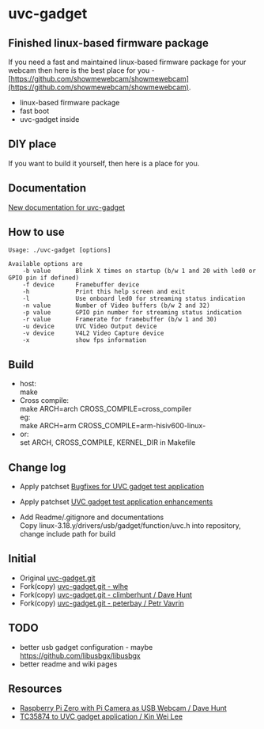 # uvc-gadget

## Finished linux-based firmware package
If you need a fast and maintained linux-based firmware package for your webcam then here is the best place for you - [https://github.com/showmewebcam/showmewebcam](https://github.com/showmewebcam/showmewebcam). 
- linux-based firmware package
- fast boot
- uvc-gadget inside

## DIY place
If you want to build it yourself, then here is a place for you.

## Documentation
[New documentation for uvc-gadget](doc/Readme.md)

## How to use

    Usage: ./uvc-gadget [options]
    
    Available options are
        -b value       Blink X times on startup (b/w 1 and 20 with led0 or GPIO pin if defined)
        -f device      Framebuffer device
        -h             Print this help screen and exit
        -l             Use onboard led0 for streaming status indication
        -n value       Number of Video buffers (b/w 2 and 32)
        -p value       GPIO pin number for streaming status indication
        -r value       Framerate for framebuffer (b/w 1 and 30)
        -u device      UVC Video Output device
        -v device      V4L2 Video Capture device
        -x             show fps information

## Build  

- host:  
    make
- Cross compile:  
    make ARCH=arch CROSS_COMPILE=cross_compiler  
    eg:  
    make ARCH=arm CROSS_COMPILE=arm-hisiv600-linux-  
- or:  
    set ARCH, CROSS_COMPILE, KERNEL_DIR in Makefile

## Change log

- Apply patchset [Bugfixes for UVC gadget test application](https://www.spinics.net/lists/linux-usb/msg99220.html)  

- Apply patchset [UVC gadget test application enhancements](https://www.spinics.net/lists/linux-usb/msg84376.html)  

- Add Readme/.gitignore and documentations  
  Copy linux-3.18.y/drivers/usb/gadget/function/uvc.h into repository, change include path for build

## Initial

- Original [uvc-gadget.git](http://git.ideasonboard.org/uvc-gadget.git)
- Fork(copy) [uvc-gadget.git - wlhe](https://github.com/wlhe/uvc-gadget)
- Fork(copy) [uvc-gadget.git - climberhunt / Dave Hunt](https://github.com/climberhunt/uvc-gadget)
- Fork(copy) [uvc-gadget.git - peterbay / Petr Vavrin](https://github.com/peterbay/uvc-gadget)

## TODO
 * better usb gadget configuration - maybe https://github.com/libusbgx/libusbgx
 * better readme and wiki pages

## Resources

- [Raspberry Pi Zero with Pi Camera as USB Webcam / Dave Hunt](http://www.davidhunt.ie/raspberry-pi-zero-with-pi-camera-as-usb-webcam/)
- [TC35874 to UVC gadget application / Kin Wei Lee](https://github.com/kinweilee/v4l2-mmal-uvc)

